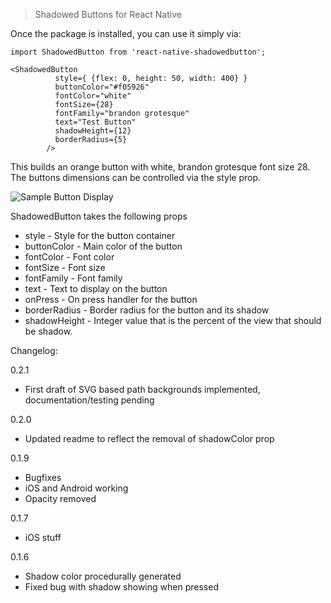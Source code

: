 > Shadowed Buttons for React Native

Once the package is installed, you can use it simply via:

```
import ShadowedButton from 'react-native-shadowedbutton';

<ShadowedButton
          style={ {flex: 0, height: 50, width: 400} }
          buttonColor="#f05926"
          fontColor="white"
          fontSize={28}
          fontFamily="brandon grotesque"
          text="Test Button"
          shadowHeight={12}
          borderRadius={5}
        />
```

This builds an orange button with white, brandon grotesque font size 28.  The buttons dimensions can be controlled via the style prop.

![Sample Button Display](http://i.imgur.com/5lmBMVa.png "Some sample buttons")

ShadowedButton takes the following props

* style - Style for the button container
* buttonColor - Main color of the button
* fontColor - Font color
* fontSize - Font size
* fontFamily - Font family
* text - Text to display on the button
* onPress - On press handler for the button
* borderRadius - Border radius for the button and its shadow
* shadowHeight - Integer value that is the percent of the view that should be shadow.

Changelog: 

0.2.1
* First draft of SVG based path backgrounds implemented, documentation/testing pending

0.2.0
* Updated readme to reflect the removal of shadowColor prop

0.1.9
* Bugfixes
* iOS and Android working
* Opacity removed

0.1.7
* iOS stuff

0.1.6
* Shadow color procedurally generated
* Fixed bug with shadow showing when pressed
